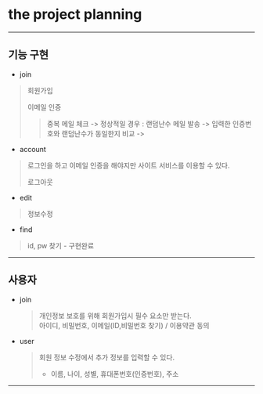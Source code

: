 # the project planning

---





## 기능 구현

- join

> 회원가입
>
> 이메일 인증
>
> > 중복 메일 체크 -> 정상적일 경우 : 랜덤난수 메일 발송 -> 입력한 인증번호와 랜덤난수가 동일한지 비교 -> 

- account

> 로그인을 하고 이메일 인증을 해야지만 사이트 서비스를 이용할 수 있다.
>
> 로그아웃

- edit

> 정보수정

- find

> id, pw 찾기  - 구현완료 

---

## 사용자

- join

  > 개인정보 보호를 위해 회원가입시 필수 요소만 받는다.  
  > 아이디, 비밀번호, 이메일(ID,비밀번호 찾기) / 이용약관 동의

- user

  > 회원 정보 수정에서 추가 정보를 입력할 수 있다.
  >
  > - 이름, 나이, 성별, 휴대폰번호(인증번호), 주소



---

